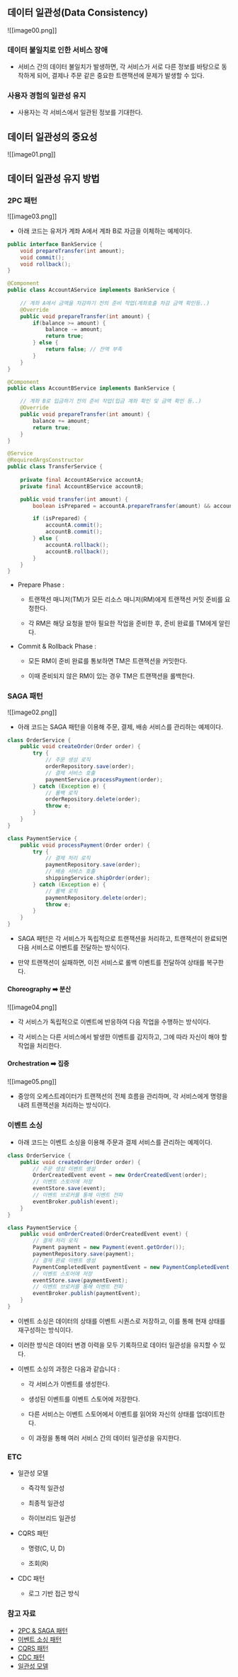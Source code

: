 ## 데이터 일관성(Data Consistency)

![[image00.png]]

### 데이터 불일치로 인한 서비스 장애

- 서비스 간의 데이터 불일치가 발생하면, 각 서비스가 서로 다른 정보를 바탕으로 동작하게 되어, 결제나 주문 같은 중요한 트랜잭션에 문제가 발생할 수 있다.

### 사용자 경험의 일관성 유지

- 사용자는 각 서비스에서 일관된 정보를 기대한다.

## 데이터 일관성의 중요성

![[image01.png]]

## 데이터 일관성 유지 방법

### 2PC 패턴 

![[image03.png]]

- 아래 코드는 유저가 계좌 A에서 계좌 B로 자금을 이체하는 예제이다.

```java
public interface BankService {
    void prepareTransfer(int amount);
    void commit();
    void rollback();
}

@Component
public class AccountAService implements BankService {
	
    // 계좌 A에서 금액을 차감하기 전의 준비 작업(계좌호출 차감 금액 확인등..)
    @Override
    public void prepareTransfer(int amount) {    
        if(balance >= amount) {
            balance -= amount;
            return true;
        } else {
            return false; // 잔액 부족
        }
    }
}

@Component
public class AccountBService implements BankService {

	// 계좌 B로 입금하기 전의 준비 작업(입금 계좌 확인 및 금액 확인 등..)
    @Override
    public void prepareTransfer(int amount) {
        balance += amount;
        return true;
    }
}

@Service
@RequiredArgsConstructor
public class TransferService {
    
    private final AccountAService accountA;
    private final AccountBService accountB;

    public void transfer(int amount) {
        boolean isPrepared = accountA.prepareTransfer(amount) && accountB.prepareTransfer(amount);

        if (isPrepared) {
            accountA.commit();
            accountB.commit();
        } else {
            accountA.rollback();
            accountB.rollback();
        }
    }
}
```

- Prepare Phase : 

	- 트랜잭션 매니저(TM)가 모든 리소스 매니저(RM)에게 트랜잭션 커밋 준비를 요청한다.

	- 각 RM은 해당 요청을 받아 필요한 작업을 준비한 후, 준비 완료를 TM에게 알린다.

- Commit & Rollback Phase : 

	- 모든 RM이 준비 완료를 통보하면 TM은 트랜잭션을 커밋한다.

	- 이때 준비되지 않은 RM이 있는 경우 TM은 트랜잭션을 롤백한다.

###  SAGA 패턴

![[image02.png]]

- 아래 코드는 SAGA 패턴을 이용해 주문, 결제, 배송 서비스를 관리하는 예제이다.

```java
class OrderService {
    public void createOrder(Order order) {
        try {
            // 주문 생성 로직
            orderRepository.save(order);
            // 결제 서비스 호출
            paymentService.processPayment(order);
        } catch (Exception e) {
            // 롤백 로직
            orderRepository.delete(order);
            throw e;
        }
    }
}

class PaymentService {
    public void processPayment(Order order) {
        try {
            // 결제 처리 로직
            paymentRepository.save(order);
            // 배송 서비스 호출
            shippingService.shipOrder(order);
        } catch (Exception e) {
            // 롤백 로직
            paymentRepository.delete(order);
            throw e;
        }
    }
}
```

- SAGA 패턴은 각 서비스가 독립적으로 트랜잭션을 처리하고, 트랜잭션이 완료되면 다음 서비스로 이벤트를 전달하는 방식이다.

- 만약 트랜잭션이 실패하면, 이전 서비스로 롤백 이벤트를 전달하여 상태를 복구한다. 

#### Choreography ➡️ 분산

![[image04.png]]

- 각 서비스가 독립적으로 이벤트에 반응하여 다음 작업을 수행하는 방식이다.

- 각 서비스는 다른 서비스에서 발생한 이벤트를 감지하고, 그에 따라 자신이 해야 할 작업을 처리한다.

#### Orchestration ➡️ 집중

![[image05.png]]

- 중앙의 오케스트레이터가 트랜잭션의 전체 흐름을 관리하며, 각 서비스에게 명령을 내려 트랜잭션을 처리하는 방식이다.

### 이벤트 소싱

- 아래 코드는 이벤트 소싱을 이용해 주문과 결제 서비스를 관리하는 예제이다.

```java
class OrderService {
    public void createOrder(Order order) {
        // 주문 생성 이벤트 생성
        OrderCreatedEvent event = new OrderCreatedEvent(order);
        // 이벤트 스토어에 저장
        eventStore.save(event);
        // 이벤트 브로커를 통해 이벤트 전파
        eventBroker.publish(event);
    }
}

class PaymentService {
    public void onOrderCreated(OrderCreatedEvent event) {
        // 결제 처리 로직
        Payment payment = new Payment(event.getOrder());
        paymentRepository.save(payment);
        // 결제 완료 이벤트 생성
        PaymentCompletedEvent paymentEvent = new PaymentCompletedEvent(payment);
        // 이벤트 스토어에 저장
        eventStore.save(paymentEvent);
        // 이벤트 브로커를 통해 이벤트 전파
        eventBroker.publish(paymentEvent);
    }
}
```

- 이벤트 소싱은 데이터의 상태를 이벤트 시퀀스로 저장하고, 이를 통해 현재 상태를 재구성하는 방식이다.

- 이러한 방식은 데이터 변경 이력을 모두 기록하므로 데이터 일관성을 유지할 수 있다.

- 이벤트 소싱의 과정은 다음과 같습니다 :

	- 각 서비스가 이벤트를 생성한다.

	- 생성된 이벤트를 이벤트 스토어에 저장한다.

	- 다른 서비스는 이벤트 스토어에서 이벤트를 읽어와 자신의 상태를 업데이트한다.

	- 이 과정을 통해 여러 서비스 간의 데이터 일관성을 유지한다.

### ETC

- 일관성 모델 

	- 즉각적 일관성

	- 최종적 일관성

	- 하이브리드 일관성

- CQRS 패턴 

	- 명령(C, U, D)

	- 조회(R)

- CDC 패턴 

	- 로그 기반 접근 방식

### 참고 자료

- [2PC & SAGA 패턴](https://velog.io/@ch200203/MSA-%ED%99%98%EA%B2%BD%EC%97%90%EC%84%9C%EC%9D%98-%EB%B6%84%EC%82%B0-%ED%8A%B8%EB%9E%9C%EC%9E%AD%EC%85%98-%EA%B4%80%EB%A6%AC2PC-SAGA-%ED%8C%A8%ED%84%B4)
- [이벤트 소싱 패턴](https://f-lab.kr/insight/maintaining-data-consistency-in-microservices-architecture-20240803)
- [CQRS 패턴](https://junuuu.tistory.com/891)
- [CDC 패턴](https://www.redhat.com/ko/topics/integration/what-is-change-data-capture)
- [일관성 모델](https://velog.io/@jm1225/MSA-Database-Consistency)
